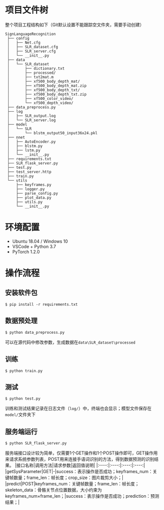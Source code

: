 # 项目文件树
整个项目工程结构如下（Git默认设置不能跟踪空文件夹，需要手动创建）
```
SignLanguageRecognition
 ├── config
 │   ├── Net.cfg
 │   ├── SLR_dataset.cfg
 │   ├── SLR_server.cfg
 │   └── __init__.py
 ├── data
 │   └── SLR_dataset
 │       ├── dictionary.txt
 │       ├── processed/
 │       ├── txt2mat.m
 │       ├── xf500_body_depth_mat/
 │       ├── xf500_body_depth_mat.zip
 │       ├── xf500_body_depth_txt/
 │       ├── xf500_body_depth_txt.zip
 │       ├── xf500_color_video/
 │       └── xf500_depth_video/
 ├── data_preprocess.py
 ├── log
 │   ├── SLR_output.log
 │   └── SLR_server.log
 ├── model
 │   └── SLR
 │       └── blstm_output50_input36x24.pkl
 ├── nnet
 │   ├── AutoEncoder.py
 │   ├── blstm.py
 │   ├── lstm.py
 │   └── __init__.py
 ├── requirements.txt
 ├── SLR_flask_server.py
 ├── test.py
 ├── test_server.http
 ├── train.py
 └── utils
     ├── keyframes.py
     ├── logger.py
     ├── parse_config.py
     ├── plot_data.py
     ├── utils.py
     └── __init__.py
```
# 环境配置
+ Ubuntu 18.04 / Windows 10
+ VSCode + Python 3.7
+ PyTorch 1.2.0
# 操作流程
## 安装软件包
```shell
$ pip install -r requirements.txt
```

## 数据预处理
```shell
$ python data_preprocess.py
```
可以在源代码中修改参数，生成数据在`data\SLR_dataset\processed`

## 训练
```shell
$ python train.py
```
## 测试
```shell
$ python test.py
```
训练和测试结果记录在日志文件（`log/`）中，终端也会显示；模型文件保存在`model/`文件夹下
## 服务端运行
```shell
$ python SLR_flask_server.py
```
服务端接口设计较为简单，仅需要1个GET操作和1个POST操作即可，GET操作用来请求系统参数列表，POST用来连接手语词识别的方法，得到数据预测的识别结果。
|接口名称|调用方法|请求参数|返回值说明|
|:----:|:----:|:----:|:----:|
|getSysParameter|GET|-|success：表示操作是否成功；keyframes_num：关键帧数量；frame_len：帧长度；crop_size：图片裁剪大小；|
|predict|POST|keyframes_num：关键帧数量；frame_len：帧长度；skeleton_data：骨骼关节点位置数据，大小约束为keyframes_num×frame_len；|success：表示操作是否成功；prediction：预测结果；|

